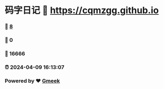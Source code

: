 # 码字日记 :link: https://cqmzgg.github.io 
### :page_facing_up: [8](https://cqmzgg.github.io/tag.html) 
### :speech_balloon: 0 
### :hibiscus: 16666 
### :alarm_clock: 2024-04-09 16:13:07 
### Powered by :heart: [Gmeek](https://github.com/Meekdai/Gmeek)
